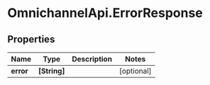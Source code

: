 # OmnichannelApi.ErrorResponse

## Properties
Name | Type | Description | Notes
------------ | ------------- | ------------- | -------------
**error** | **[String]** |  | [optional] 


